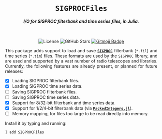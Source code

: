 <div align="center">
<h1><code>SIGPROCFiles</code></h1>
<h4><i>I/O for SIGPROC filterbank and time series files, in Julia.</i></h4>
<br/>

![License][license]
![GitHub Stars][stars]
[![Gitmoji Badge][gitmoji_badge]][gitmoji]

</div>

<div align="justify">

This package adds support to load and save [**`SIGPROC`**][sigproc] filterbank (`*.fil`) and time series (`*.tim`) files. These formats are used by the `SIGPROC` library, and are used and supported by a vast number of radio telescopes and libraries. Currently, the following features are already present, or planned for future releases:

- [x] Loading SIGPROC filterbank files.
- [x] Loading SIGPROC time series data.
- [ ] Saving SIGPROC filterbank files.
- [ ] Saving SIGPROC time series data.
- [x] Support for 8/32-bit filterbank and time series data.
- [x] Support for 1/2/4-bit filterbank data (via [**`PackedIntegers.jl`**][PI]).
- [ ] Memory mapping, for files too large to be read directly into memory.

Install it by typing and running:

```julia
] add SIGPROCFiles
```

</div>

[gitmoji]: https://gitmoji.dev
[sigproc]: https://sigproc.sourceforge.net
[PI]: https://github.com/astrogewgaw/PackedIntegers.jl
[gitmoji_badge]: https://img.shields.io/badge/gitmoji-%20😜%20😍-FFDD67.svg?style=for-the-badge
[stars]: https://img.shields.io/github/stars/astrogewgaw/SIGPROCFiles.jl?style=for-the-badge
[license]: https://img.shields.io/github/license/astrogewgaw/SIGPROCFiles.jl?style=for-the-badge
